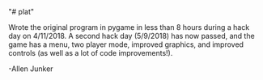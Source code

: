 "# plat" 

Wrote the original program in pygame in less than 8 hours during a hack day on 4/11/2018.
A second hack day (5/9/2018) has now passed, and the game has a menu, two player mode, improved graphics, and improved controls (as well as a lot of code improvements!).

-Allen Junker

